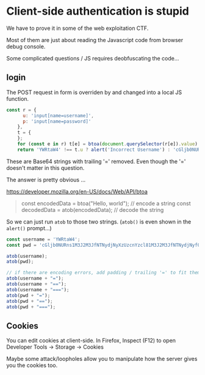 # Client-side authentication is stupid

We have to prove it in some of the web exploitation CTF.

Most of them are just about reading the Javascript code from browser debug console.

Some complicated questions / JS requires deobfuscating the code...

## login

The POST request in form is overriden by and changed into a local JS function.

```javascript
const r = {
      u: 'input[name=username]',
      p: 'input[name=password]'
    },
    t = {
    };
    for (const e in r) t[e] = btoa(document.querySelector(r[e]).value).replace(/=/g, '');
    return 'YWRtaW4' !== t.u ? alert('Incorrect Username') : 'cGljb0NURns1M3J2M3JfNTNydjNyXzUzcnYzcl81M3J2M3JfNTNydjNyfQ' !== t.p ? alert('Incorrect Password') : void alert(`Correct Password! Your flag is ${ atob(t.p) }.`)

```

These are Base64 strings with trailing '=' removed. Even though the '=' doesn't matter in this question.

The answer is pretty obvious ...

<https://developer.mozilla.org/en-US/docs/Web/API/btoa>

> const encodedData = btoa("Hello, world"); // encode a string
> const decodedData = atob(encodedData); // decode the string

So we can just run `atob` to those two strings. (`atob()` is even shown in the `alert()` prompt...)

```javascript
const username = 'YWRtaW4';
const pwd = 'cGljb0NURns1M3J2M3JfNTNydjNyXzUzcnYzcl81M3J2M3JfNTNydjNyfQ';

atob(username);
atob(pwd);

// if there are encoding errors, add padding / trailing '=' to fit them
atob(username + "=");
atob(username + "==");
atob(username + "===");
atob(pwd + "=");
atob(pwd + "==");
atob(pwd + "===");
```

## Cookies

You can edit cookies at client-side. In Firefox, Inspect (F12) to open Developer Tools -> Storage -> Cookies

Maybe some attack/loopholes allow you to manipulate how the server gives you the cookies too.
